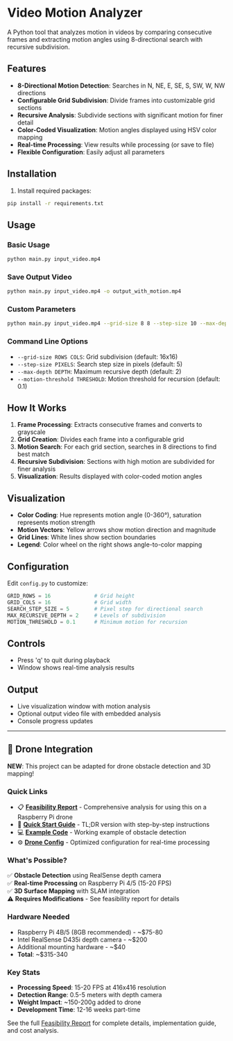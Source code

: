 # Video Motion Analyzer

A Python tool that analyzes motion in videos by comparing consecutive frames and extracting motion angles using 8-directional search with recursive subdivision.

## Features

- **8-Directional Motion Detection**: Searches in N, NE, E, SE, S, SW, W, NW directions
- **Configurable Grid Subdivision**: Divide frames into customizable grid sections
- **Recursive Analysis**: Subdivide sections with significant motion for finer detail
- **Color-Coded Visualization**: Motion angles displayed using HSV color mapping
- **Real-time Processing**: View results while processing (or save to file)
- **Flexible Configuration**: Easily adjust all parameters

## Installation

1. Install required packages:
```bash
pip install -r requirements.txt
```

## Usage

### Basic Usage
```bash
python main.py input_video.mp4
```

### Save Output Video
```bash
python main.py input_video.mp4 -o output_with_motion.mp4
```

### Custom Parameters
```bash
python main.py input_video.mp4 --grid-size 8 8 --step-size 10 --max-depth 3
```

### Command Line Options

- `--grid-size ROWS COLS`: Grid subdivision (default: 16x16)
- `--step-size PIXELS`: Search step size in pixels (default: 5)
- `--max-depth DEPTH`: Maximum recursive depth (default: 2)
- `--motion-threshold THRESHOLD`: Motion threshold for recursion (default: 0.1)

## How It Works

1. **Frame Processing**: Extracts consecutive frames and converts to grayscale
2. **Grid Creation**: Divides each frame into a configurable grid
3. **Motion Search**: For each grid section, searches in 8 directions to find best match
4. **Recursive Subdivision**: Sections with high motion are subdivided for finer analysis
5. **Visualization**: Results displayed with color-coded motion angles

## Visualization

- **Color Coding**: Hue represents motion angle (0-360°), saturation represents motion strength
- **Motion Vectors**: Yellow arrows show motion direction and magnitude
- **Grid Lines**: White lines show section boundaries
- **Legend**: Color wheel on the right shows angle-to-color mapping

## Configuration

Edit `config.py` to customize:

```python
GRID_ROWS = 16              # Grid height
GRID_COLS = 16              # Grid width
SEARCH_STEP_SIZE = 5        # Pixel step for directional search
MAX_RECURSIVE_DEPTH = 2     # Levels of subdivision
MOTION_THRESHOLD = 0.1      # Minimum motion for recursion
```

## Controls

- Press 'q' to quit during playback
- Window shows real-time analysis results

## Output

- Live visualization window with motion analysis
- Optional output video file with embedded analysis
- Console progress updates

---

## 🚁 Drone Integration

**NEW**: This project can be adapted for drone obstacle detection and 3D mapping!

### Quick Links
- 📋 **[Feasibility Report](DRONE_FEASIBILITY_REPORT.md)** - Comprehensive analysis for using this on a Raspberry Pi drone
- 🚀 **[Quick Start Guide](QUICK_START_GUIDE.md)** - TL;DR version with step-by-step instructions
- 💻 **[Example Code](drone_obstacle_detection_example.py)** - Working example of obstacle detection
- ⚙️ **[Drone Config](config_drone.py)** - Optimized configuration for real-time processing

### What's Possible?
✅ **Obstacle Detection** using RealSense depth camera  
✅ **Real-time Processing** on Raspberry Pi 4/5 (15-20 FPS)  
✅ **3D Surface Mapping** with SLAM integration  
⚠️ **Requires Modifications** - See feasibility report for details

### Hardware Needed
- Raspberry Pi 4B/5 (8GB recommended) - ~$75-80
- Intel RealSense D435i depth camera - ~$200
- Additional mounting hardware - ~$40
- **Total**: ~$315-340

### Key Stats
- **Processing Speed**: 15-20 FPS at 416x416 resolution
- **Detection Range**: 0.5-5 meters with depth camera
- **Weight Impact**: ~150-200g added to drone
- **Development Time**: 12-16 weeks part-time

See the full [Feasibility Report](DRONE_FEASIBILITY_REPORT.md) for complete details, implementation guide, and cost analysis.
